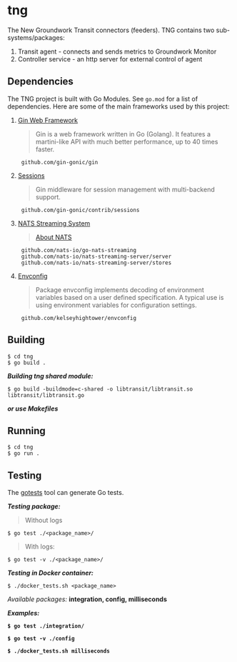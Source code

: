 # tng
The New Groundwork Transit connectors (feeders). TNG contains two sub-systems/packages:

1. Transit agent - connects and sends metrics to Groundwork Monitor 
2. Controller service - an http server for external control of agent

Dependencies
--------
The TNG project is built with Go Modules. See `go.mod` for a list of dependencies. Here are some of the main frameworks used by this project:
1. [Gin Web Framework](github.com/gin-gonic/gin)

     >Gin is a web framework written in Go (Golang).
      It features a martini-like API with much better performance,
      up to 40 times faster.
    
        github.com/gin-gonic/gin

2. [Sessions](github.com/gin-contrib/sessions)

    > Gin middleware for session management with multi-backend support.

        github.com/gin-gonic/contrib/sessions
        
3. [NATS Streaming System](nats.io)
    
    > [About NATS](nats.io/about)
   
        github.com/nats-io/go-nats-streaming
        github.com/nats-io/nats-streaming-server/server
        github.com/nats-io/nats-streaming-server/stores
        
4. [Envconfig](github.com/kelseyhightower/envconfig)

    > Package envconfig implements decoding of environment variables based 
      on a user defined specification. A typical use is using environment variables
      for configuration settings.
    
        github.com/kelseyhightower/envconfig
                                                            
   
Building
--------
```
$ cd tng
$ go build .
```
***Building tng shared module:***

```
$ go build -buildmode=c-shared -o libtransit/libtransit.so libtransit/libtransit.go
```
***or use Makefiles***

Running 
--------
```
$ cd tng
$ go run .
```

Testing
-------
The [gotests](https://github.com/cweill/gotests) tool can generate Go tests.

***Testing package:***
>Without logs

    $ go test ./<package_name>/
    
>With logs: 
    
    $ go test -v ./<package_name>/
    
***Testing in Docker container:***

    $ ./docker_tests.sh <package_name>
    
*Available packages:* <b>integration, config, milliseconds

***Examples:***

    $ go test ./integration/
    
    $ go test -v ./config
    
    $ ./docker_tests.sh milliseconds
